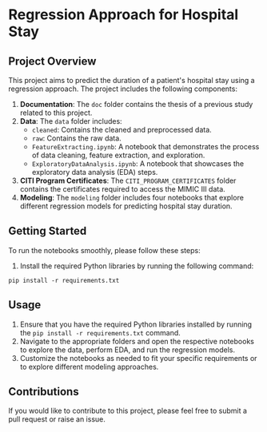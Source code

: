 # Regression Approach for Hospital Stay

## Project Overview
This project aims to predict the duration of a patient's hospital stay using a regression approach. The project includes the following components:

1. **Documentation**: The `doc` folder contains the thesis of a previous study related to this project.
2. **Data**: The `data` folder includes:
   - `cleaned`: Contains the cleaned and preprocessed data.
   - `raw`: Contains the raw data.
   - `FeatureExtracting.ipynb`: A notebook that demonstrates the process of data cleaning, feature extraction, and exploration.
   - `ExploratoryDataAnalysis.ipynb`: A notebook that showcases the exploratory data analysis (EDA) steps.
3. **CITI Program Certificates**: The `CITI_PROGRAM_CERTIFICATES` folder contains the certificates required to access the MIMIC III data.
4. **Modeling**: The `modeling` folder includes four notebooks that explore different regression models for predicting hospital stay duration.

## Getting Started

To run the notebooks smoothly, please follow these steps:

1. Install the required Python libraries by running the following command:
```
pip install -r requirements.txt
```

## Usage

1. Ensure that you have the required Python libraries installed by running the `pip install -r requirements.txt` command.
2. Navigate to the appropriate folders and open the respective notebooks to explore the data, perform EDA, and run the regression models.
3. Customize the notebooks as needed to fit your specific requirements or to explore different modeling approaches.

## Contributions

If you would like to contribute to this project, please feel free to submit a pull request or raise an issue.
